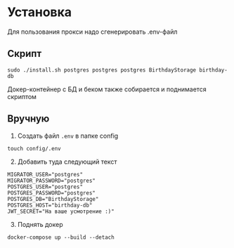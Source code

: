 # Установка

Для пользования прокси надо сгенерировать .env-файл

## Скрипт

`sudo ./install.sh postgres postgres postgres BirthdayStorage birthday-db`

Докер-контейнер с БД и беком также собирается и поднимается скриптом

## Вручную

1. Создать файл `.env` в папке config

`touch config/.env`

2. Добавить туда следующий текст

```
MIGRATOR_USER="postgres"
MIGRATOR_PASSWORD="postgres"
POSTGRES_USER="postgres"
POSTGRES_PASSWORD="postgres"
POSTGRES_DB="BirthdayStorage"
POSTGRES_HOST="birthday-db"
JWT_SECRET="На ваше усмотрение :)"
```

3. Поднять докер

`docker-compose up --build --detach`
